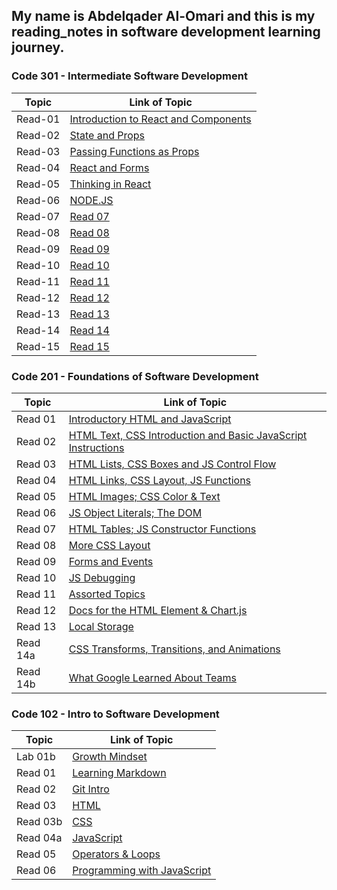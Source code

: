 ## My name is Abdelqader Al-Omari and this is my reading_notes in software development learning journey.

### **Code 301 - Intermediate Software Development**

| Topic   | Link of Topic                                                                                       |
| ------- | --------------------------------------------------------------------------------------------------- |
| Read-01 | [Introduction to React and Components](https://abdelqader-alomari.github.io/reading_notes/class-01) |
| Read-02 | [State and Props](https://abdelqader-alomari.github.io/reading_notes/class-02)                      |
| Read-03 | [Passing Functions as Props](https://abdelqader-alomari.github.io/reading_notes/class-03)           |
| Read-04 | [React and Forms](https://abdelqader-alomari.github.io/reading_notes/class-04)                      |
| Read-05 | [Thinking in React](https://abdelqader-alomari.github.io/reading_notes/class-05)                    |
| Read-06 | [NODE.JS](https://abdelqader-alomari.github.io/reading_notes/class-06)                              |
| Read-07 | [Read 07](https://abdelqader-alomari.github.io/reading_notes/class-07)                              |
| Read-08 | [Read 08](https://abdelqader-alomari.github.io/reading_notes/class-08)                              |
| Read-09 | [Read 09](https://abdelqader-alomari.github.io/reading_notes/class-09)                              |
| Read-10 | [Read 10](https://abdelqader-alomari.github.io/reading_notes/class-10)                              |
| Read-11 | [Read 11](https://abdelqader-alomari.github.io/reading_notes/class-11)                              |
| Read-12 | [Read 12](https://abdelqader-alomari.github.io/reading_notes/class-12)                              |
| Read-13 | [Read 13](https://abdelqader-alomari.github.io/reading_notes/class-13)                              |
| Read-14 | [Read 14](https://abdelqader-alomari.github.io/reading_notes/class-14)                              |
| Read-15 | [Read 15](https://abdelqader-alomari.github.io/reading_notes/class-15)                              |

### **Code 201 - Foundations of Software Development**

| Topic    | Link of Topic                                                                                                                |
| -------- | ---------------------------------------------------------------------------------------------------------------------------- |
| Read 01  | [Introductory HTML and JavaScript](https://abdelqader-alomari.github.io/reading_notes/read-01)                               |
| Read 02  | [ HTML Text, CSS Introduction and Basic JavaScript Instructions](https://abdelqader-alomari.github.io/reading_notes/read-02) |
| Read 03  | [HTML Lists, CSS Boxes and JS Control Flow](https://abdelqader-alomari.github.io/reading_notes/read-03)                      |
| Read 04  | [HTML Links, CSS Layout, JS Functions](https://abdelqader-alomari.github.io/reading_notes/read-04)                           |
| Read 05  | [HTML Images; CSS Color & Text](https://abdelqader-alomari.github.io/reading_notes/read-05)                                  |
| Read 06  | [JS Object Literals; The DOM](https://abdelqader-alomari.github.io/reading_notes/read-06)                                    |
| Read 07  | [ HTML Tables; JS Constructor Functions](https://abdelqader-alomari.github.io/reading_notes/read-07)                         |
| Read 08  | [More CSS Layout](https://abdelqader-alomari.github.io/reading_notes/read-08)                                                |
| Read 09  | [Forms and Events](https://abdelqader-alomari.github.io/reading_notes/read-09)                                               |
| Read 10  | [JS Debugging](https://abdelqader-alomari.github.io/reading_notes/read-10)                                                   |
| Read 11  | [Assorted Topics](https://abdelqader-alomari.github.io/reading_notes/read-11)                                                |
| Read 12  | [ Docs for the HTML <canvas> Element & Chart.js](https://abdelqader-alomari.github.io/reading_notes/read-12)                 |
| Read 13  | [Local Storage](https://abdelqader-alomari.github.io/reading_notes/read-13)                                                  |
| Read 14a | [CSS Transforms, Transitions, and Animations](https://abdelqader-alomari.github.io/reading_notes/read-14a)                   |
| Read 14b | [What Google Learned About Teams](https://abdelqader-alomari.github.io/reading_notes/read-14b)                               |

### **Code 102 - Intro to Software Development**

| Topic    | Link of Topic                                                                      |
| -------- | ---------------------------------------------------------------------------------- |
| Lab 01b  | [Growth Mindset](https://abdelqader7.github.io/reading-notes/growth-mindset)       |
| Read 01  | [ Learning Markdown](https://abdelqader7.github.io/reading-notes/read-01)          |
| Read 02  | [Git Intro](https://abdelqader7.github.io/reading-notes/read-02)                   |
| Read 03  | [HTML](https://abdelqader7.github.io/reading-notes/read-03)                        |
| Read 03b | [CSS](https://abdelqader7.github.io/reading-notes/read-03b)                        |
| Read 04a | [JavaScript](https://abdelqader7.github.io/reading-notes/read-04a)                 |
| Read 05  | [Operators & Loops](https://abdelqader7.github.io/reading-notes/read-05)           |
| Read 06  | [Programming with JavaScript](https://abdelqader7.github.io/reading-notes/read-06) |
